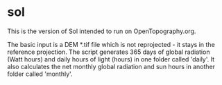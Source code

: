 # sol
This is the version of Sol intended to run on OpenTopography.org.

The basic input is a DEM \*.tif file which is not reprojected - it stays in the reference projection.
The script generates 365 days of global radiation (Watt hours) and daily hours of light (hours) in one folder called 'daily'. It also calculates the net monthly global radiation and sun hours in another folder called 'monthly'.
